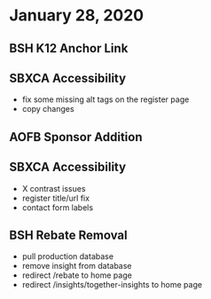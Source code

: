 # January 28, 2020

## BSH K12 Anchor Link

## SBXCA Accessibility
- fix some missing alt tags on the register page
- copy changes

## AOFB Sponsor Addition

## SBXCA Accessibility
- X contrast issues
- register title/url fix
- contact form labels

## BSH Rebate Removal
- pull production database
- remove insight from database
- redirect /rebate to home page
- redirect /insights/together-insights to home page